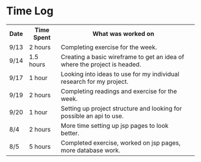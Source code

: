 # Time Log
<table>
<tr><th>Date</th><th>Time Spent</th><th>What was worked on</th></tr>
<tr><td>9/13</td><td>2 hours</td><td>Completing exercise for the week.</td></tr>
<tr><td>9/14</td><td>1.5 hours</td><td>Creating a basic wireframe to get an idea of where the project is headed.</td></tr>
<tr><td>9/17</td><td>1 hour</td><td>Looking into ideas to use for my individual research for my project.</td></tr>
<tr><td>9/19</td><td>2 hours</td><td>Completing readings and exercise for the week.</td></tr>
<tr><td>9/20</td><td>1 hour</td><td>Setting up project structure and looking for possible an api to use.<td></tr>
<tr><td>8/4</td><td>2 hours</td><td>More time setting up jsp pages to look better.</td></tr>
<tr><td>8/5</td><td>5 hours</td><td>Completed exercise, worked on jsp pages, more database work.</td></tr>
</table>
